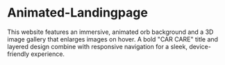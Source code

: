 # Animated-Landingpage
This website features an immersive, animated orb background and a 3D image gallery that enlarges images on hover. A bold "CAR CARE" title and layered design combine with responsive navigation for a sleek, device-friendly experience.
